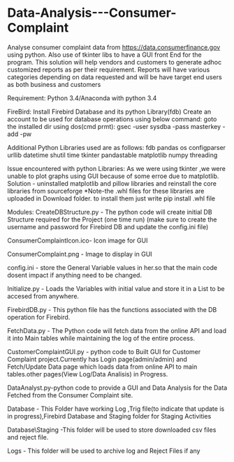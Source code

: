 # Data-Analysis---Consumer-Complaint
Analyse consumer complaint data from https://data.consumerfinance.gov using python. Also use of tkinter libs to have a GUI front End for the program.  This solution will help vendors and customers to generate adhoc customized reports  as per their requirement. Reports will have various categories depending on data  requested and will be have target end users as both business and customers


Requirement:
Python 3.4/Anaconda with python 3.4

FireBird:
Install Firebird Database and its python Library(fdb)
Create an account to be used for database operations using below command:
goto the installed dir using dos(cmd prmt):
gsec -user sysdba -pass masterkey -add <User Name> -pw <Password>

Additional Python Libraries used are as follows:
fdb
pandas
os
configparser
urllib
datetime
shutil
time
tkinter
pandastable
matplotlib
numpy
threading


Issue encountered with python Libraries:
As we were using tkinter ,we were unable to plot graphs using GUI because of some erroe due to matplotlib.
Solution - uninstalled matplotlib and pillow libraries and reinstall the core libraries from sourceforge
*Note-the .whl files for these libraries are uploaded in Download folder.
to install them just write pip install .whl file

Modules:
CreateDBStructure.py - The python code will create initial DB Structure required for the Project (one time run)
(make sure to create the username and password for Firebird DB and update the config.ini file)

ConsumerComplaintIcon.ico- Icon image for GUI

ConsumerComplaint.png - Image to display in GUI

config.ini - store the General Variable values in her.so that the main code dosent impact if anything need to be changed.

Initialize.py - Loads the Variables with initial value and store it in a List to be accesed from anywhere.

FirebirdDB.py - This python file has the functions associated with the DB operation for Firebird.

FetchData.py - The Python code will fetch data from the online API and load it into Main tables while maintaining the log of the entire process.

CustomerComplaintGUI.py - python code to Built GUI for Customer Complaint project.Currently has Login page(admin/admin) and Fetch/Update Data page which loads data from online API to main tables.other pages(View Log/Data Analisis) in Progress.

DataAnalyst.py-python code to provide a GUI and Data Analysis for the Data Fetched from the Consumer Complaint site.

Database - This Folder have working Log ,Trig file(to indicate that update is in progress),Firebird Database and Staging folder for Staging Activities

Database\Staging -This folder will be used to store downloaded csv files and reject file. 

Logs - This folder will be used to archive log and Reject Files if any
